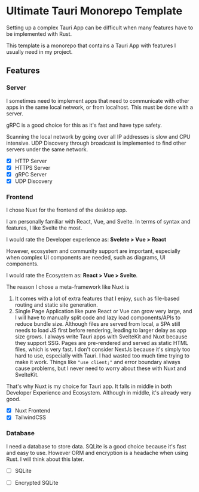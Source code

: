 # Ultimate Tauri Monorepo Template

Setting up a complex Tauri App can be difficult when many features have to be implemented with Rust. 

This template is a monorepo that contains a Tauri App with features I usually need in my project.

## Features

### Server

I sometimes need to implement apps that need to communicate with other apps in the same local network, or from localhost. This must be done with a server.

gRPC is a good choice for this as it's fast and have type safety.

Scanning the local network by going over all IP addresses is slow and CPU intensive. UDP Discovery through broadcast is implemented to find other servers under the same network.

- [x] HTTP Server
- [x] HTTPS Server
- [x] gRPC Server
- [x] UDP Discovery

### Frontend

I chose Nuxt for the frontend of the desktop app. 

I am personally familiar with React, Vue, and Svelte. In terms of syntax and features, I like Svelte the most. 

I would rate the Developer experience as: **Svelete > Vue > React**

However, ecosystem and community support are important, especially when complex UI components are needed, such as diagrams, UI components.

I would rate the Ecosystem as: **React > Vue > Svelte**.

The reason I chose a meta-framework like Nuxt is
1. It comes with a lot of extra features that I enjoy, such as file-based routing and static site generation.
2. Single Page Application like pure React or Vue can grow very large, and I will have to manually split code and lazy load components/APIs to reduce bundle size. Although files are served from local, a SPA still needs to load JS first before rendering, leading to larger delay as app size grows. 
   I always write Tauri apps with SvelteKit and Nuxt because they support SSG. Pages are pre-rendered and served as static HTML files, which is very fast.
   I don't consider NextJs because it's simply too hard to use, especially with Tauri. I had wasted too much time trying to make it work. Things like `"use client;"` and error boundary always cause problems, but I never need to worry about these with Nuxt and SvelteKit.

That's why Nuxt is my choice for Tauri app. It falls in middle in both Developer Experience and Ecosystem. Although in middle, it's already very good.

- [x] Nuxt Frontend
- [x] TailwindCSS

### Database

I need a database to store data. SQLite is a good choice because it's fast and easy to use. However ORM and encryption is a headache when using Rust. I will think about this later.

- [ ] SQLite
- [ ] Encrypted SQLite

